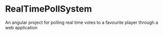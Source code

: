# RealTimePollSystem
 An angular project for polling real time votes to a favourite player through a web application
